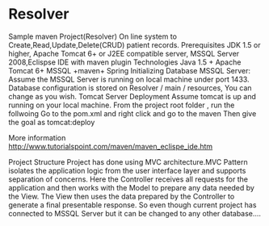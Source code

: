 Resolver
========
Sample maven Project(Resolver)
On line system to Create,Read,Update,Delete(CRUD) patient records.
Prerequisites
JDK 1.5 or higher, Apache Tomcat 6+ or J2EE compatible server, MSSQL Server 2008,Eclispse IDE with maven plugin
Technologies
Java 1.5 + Apache Tomcat 6+ MSSQL +maven+ Spring
Initializing Database
MSSQL Server: Assume the MSSQL Server is running on local machine under port 1433. Database configuration is stored on Resolver / main / resources, You can change as you wish. 
Tomcat Server Deployment
Assume tomcat is up and running on your local machine. From the project root folder , run the follwoing 
Go to the pom.xml and right click and go to the maven 
Then give the  goal as tomcat:deploy

More information
http://www.tutorialspoint.com/maven/maven_eclispe_ide.htm

Project Structure 
Project has done using MVC architecture.MVC Pattern isolates the application logic from the user interface layer and supports separation of concerns. Here the Controller receives all requests for the application and then works with the Model to prepare any data needed by the View. The View then uses the data prepared by the Controller to generate a final presentable response. So even though current project has connected to MSSQL Server but it can be changed to any other database....

